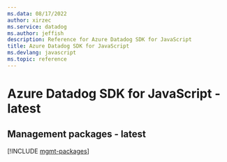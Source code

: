 ```yaml
---
ms.data: 08/17/2022
author: xirzec
ms.service: datadog
ms.author: jeffish
description: Reference for Azure Datadog SDK for JavaScript
title: Azure Datadog SDK for JavaScript
ms.devlang: javascript
ms.topic: reference
---
```

# Azure Datadog SDK for JavaScript - latest

## Management packages - latest
[!INCLUDE [mgmt-packages](datadog-mgmt-index.md)]
